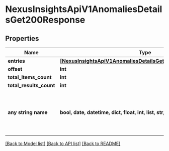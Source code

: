 # NexusInsightsApiV1AnomaliesDetailsGet200Response


## Properties
Name | Type | Description | Notes
------------ | ------------- | ------------- | -------------
**entries** | [**[NexusInsightsApiV1AnomaliesDetailsGet200ResponseEntriesInner]**](NexusInsightsApiV1AnomaliesDetailsGet200ResponseEntriesInner.md) |  | [optional] 
**offset** | **int** |  | [optional] 
**total_items_count** | **int** |  | [optional] 
**total_results_count** | **int** |  | [optional] 
**any string name** | **bool, date, datetime, dict, float, int, list, str, none_type** | any string name can be used but the value must be the correct type | [optional]

[[Back to Model list]](../README.md#documentation-for-models) [[Back to API list]](../README.md#documentation-for-api-endpoints) [[Back to README]](../README.md)


